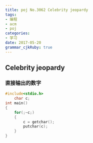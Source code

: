 ```yaml
---
title: poj No.3062 Celebrity jeopardy
tags: 
- 编程
- acm
- poj
categories: 
- 学习
date: 2017-05-20
grammar_cjkRuby: true
---
```


## Celebrity jeopardy

### 直接输出的数字

<!--more-->

```cpp c
#include<stdio.h>
    char c;
int main()
{
    for(;~c;)
    {
        c = getchar();
        putchar(c);
    }
}
```
